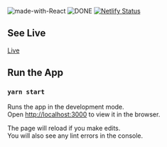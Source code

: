 ![made-with-React](https://img.shields.io/badge/Made%20with-REACT-1f425f.svg)
![DONE](https://img.shields.io/badge/PROJECT-DONE-SUCCESS)
[![Netlify Status](https://api.netlify.com/api/v1/badges/4bca84ce-32bd-4e17-9566-8f847d1dd0b2/deploy-status)](https://app.netlify.com/sites/impwng-pwaweather-app/deploys)



## See Live

[Live](https://impwng-pwaweather-app.netlify.app)

## Run the App 

### `yarn start`

Runs the app in the development mode.<br />
Open [http://localhost:3000](http://localhost:3000) to view it in the browser.

The page will reload if you make edits.<br />
You will also see any lint errors in the console.





